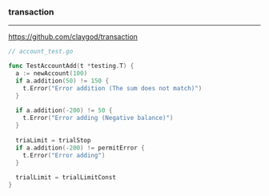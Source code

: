 ### transaction
---
https://github.com/claygod/transaction

```go
// account_test.go

func TestAccountAdd(t *testing.T) {
  a := newAccount(100)
  if a.addition(50) != 150 {
    t.Error("Error addition (The sum does not match)")
  }
  
  if a.addition(-200) != 50 {
    t.Error("Error adding (Negative balance)")
  }
  
  triaLimit = trialStop
  if a.addition(-200) != permitError {
    t.Error("Error adding")
  }
  
  trialLimit = trialLimitConst
}



```

```
```

```
```


